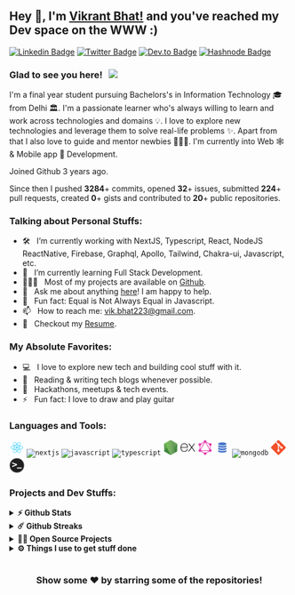 ## Hey 👋, I'm [Vikrant Bhat!](https://twitter.com/vikrantbhat1022) and you've reached my Dev space on the WWW :)

<!-- [![Website Badge](https://img.shields.io/badge/Website-3b5998?style=flat-square&logo=google-chrome&logoColor=white)](https://vikrantbhat.com/) -->

[![Linkedin Badge](https://img.shields.io/badge/LinkedIn-0077B5?style=for-the-badge&logo=linkedin&logoColor=white)](https://linkedin.com/in/bhatvikrant)
[![Twitter Badge](https://img.shields.io/badge/Twitter-1DA1F2?style=for-the-badge&logo=twitter&logoColor=white)](https://twitter.com/vikrantbhat1022)
[![Dev.to Badge](https://img.shields.io/badge/dev.to-0A0A0A?style=for-the-badge&logo=dev.to&logoColor=white)](https://dev.to/bhatvikrant/)
[![Hashnode Badge](https://img.shields.io/badge/Hashnode-2962FF?style=for-the-badge&logo=hashnode&logoColor=white)](https://vikrantbhat.hashnode.dev/)

### Glad to see you here! &nbsp; ![](https://visitor-badge.glitch.me/badge?page_id=bhatvikrant.bhatvikrant&style=flat-square&color=0088cc)

I'm a final year student pursuing Bachelors's in Information Technology 🎓 from Delhi 🏛. I'm a passionate learner who's always willing to learn and work across technologies and domains 💡. I love to explore new technologies and leverage them to solve real-life problems ✨. Apart from that I also love to guide and mentor newbies 👨🏻‍💻. I'm currently into Web 🕸️ & Mobile app 📲 Development.

Joined Github 3 years ago.

Since then I pushed **3284**+ commits, opened **32**+ issues, submitted **224**+ pull requests, created **0**+ gists and contributed to **20**+ public repositories.

<!-- [![](https://gitwar.herokuapp.com/badge?username=bhatvikrant&label=Gitwar%20Profile%20Score&style=for-the-badge&color=0088cc)](https://gitwar.herokuapp.com/bhatvikrant) -->

<img align="right" width="375" alt="" src="https://media.giphy.com/media/iKHNc9zt4khhufgtdi/giphy.gif" />

### Talking about Personal Stuffs:

- 🛠 &nbsp; I’m currently working with NextJS, Typescript, React, NodeJS ReactNative, Firebase, Graphql, Apollo, Tailwind, Chakra-ui, Javascript, etc.
- 🚀 &nbsp; I’m currently learning Full Stack Development.
- 👨🏻‍💻 &nbsp; Most of my projects are available on [Github](https://github.com/bhatvikrant).
- 💬 &nbsp; Ask me about anything [here](https://github.com/bhatvikrant/bhatVikrant/issues/1)! I am happy to help.
- 👾 &nbsp; Fun fact: Equal is Not Always Equal in Javascript.
- 📫 &nbsp; How to reach me: vik.bhat223@gmail.com.
- 📝 &nbsp; Checkout my [Resume](https://github.com/bhatvikrant/bhatvikrant/blob/master/resume.pdf).

### My Absolute Favorites:

- 💻 &nbsp; I love to explore new tech and building cool stuff with it.
- 📰 &nbsp; Reading & writing tech blogs whenever possible.
- 🍕 &nbsp; Hackathons, meetups & tech events.
- ⚡ &nbsp; Fun fact: I love to draw and play guitar

### Languages and Tools:

<code><img height="27" src="https://raw.githubusercontent.com/github/explore/80688e429a7d4ef2fca1e82350fe8e3517d3494d/topics/react/react.png" alt="react"></code>
<code><img height="27" src="https://user-images.githubusercontent.com/50735025/111870070-7f688780-89a8-11eb-9e33-6e7b5ddb9c7a.png" alt="nextjs"></code>
<code><img height="27" src="https://user-images.githubusercontent.com/50735025/111870008-26005880-89a8-11eb-9da3-09faf8c80f9e.png" alt="javascript"></code>
<code><img height="27" src="https://user-images.githubusercontent.com/50735025/111870097-b048bc80-89a8-11eb-9cb4-d679c3f8bce5.png" alt="typescript"></code>
<code><img height="27" src="https://raw.githubusercontent.com/github/explore/80688e429a7d4ef2fca1e82350fe8e3517d3494d/topics/nodejs/nodejs.png" alt="nodejs"></code>
<code><img height="27" src="https://raw.githubusercontent.com/devicons/devicon/master/icons/express/express-original.svg" alt="expressjs"></code>
<code><img height="27" src="https://raw.githubusercontent.com/github/explore/80688e429a7d4ef2fca1e82350fe8e3517d3494d/topics/graphql/graphql.png" alt="graphql"></code>
<code><img height="27" src="https://raw.githubusercontent.com/github/explore/80688e429a7d4ef2fca1e82350fe8e3517d3494d/topics/sql/sql.png" alt="sql"></code>
<code><img height="27" src="https://encrypted-tbn0.gstatic.com/images?q=tbn%3AANd9GcSTTzPAw-55ssm1Im594xYZ9eRQu2JylrkYLg&usqp=CAU" alt="mongodb"></code>
<code><img height="27" src="https://raw.githubusercontent.com/devicons/devicon/master/icons/git/git-original.svg" alt="git"></code>
<code><img height="27" src="https://raw.githubusercontent.com/github/explore/80688e429a7d4ef2fca1e82350fe8e3517d3494d/topics/terminal/terminal.png" alt="terminal"></code>

### Projects and Dev Stuffs:

<details>	
  <summary><b>⚡ Github Stats</b></summary>

<img height="180em" src="https://github-readme-stats.vercel.app/api?username=bhatvikrant&show_icons=true&hide_border=true&&count_private=true&include_all_commits=true" />
<img height="180em" src="https://github-readme-stats.vercel.app/api/top-langs/?username=bhatvikrant&exclude_repo=KNN-Image-Classification&show_icons=true&hide_border=true&layout=compact&langs_count=8"/>
</details>

<details>	
  <summary><b>☄️ Github Streaks</b></summary>

<img height="180em" src="https://github-readme-streak-stats.herokuapp.com/?user=bhatvikrant&hide_border=true" />
</details>

<details>
  <summary><b>🧑‍🚀 Open Source Projects</b></summary>

  <br />
  <table>
    <thead align="center">
      <tr border: none;>
        <td><b>💻 Projects</b></td>
        <td><b>🌟 Stars</b></td>
        <td><b>🍴 Forks</b></td>
        <td><b>🐛 Issues</b></td>
        <td><b>🔔 Pull Requests</b></td>
        <td><b>👨‍💻 Language</b></td>
      </tr>
    </thead>
    <tbody>
      <tr>
	      <td><a href="https://github.com/bhatvikrant/world-countries-capitals"><b>🗺 World countries capitals (WCC)</b></a></td>
        <td><img alt="Stars" src="https://img.shields.io/github/stars/bhatvikrant/world-countries-capitals?style=flat-square&labelColor=343b41"/></td>
        <td><img alt="Forks" src="https://img.shields.io/github/forks/bhatvikrant/world-countries-capitals?style=flat-square&labelColor=343b41"/></td>
        <td><img alt="Issues" src="https://img.shields.io/github/issues/bhatvikrant/world-countries-capitals?style=flat-square"/></td>
        <td><img alt="Pull Requests" src="https://img.shields.io/github/issues-pr/bhatvikrant/world-countries-capitals?style=flat-square"/></td>
        <td><img alt="Language" src="https://img.shields.io/github/languages/top/bhatvikrant/world-countries-capitals?style=flat-square"/></td>
      </tr>
      <tr>
	      <td><a href="https://github.com/bhatvikrant/react-thumbnail-player"><b>🌇 React thumbnail player</b></a></td>
        <td><img alt="Stars" src="https://img.shields.io/github/stars/bhatvikrant/react-thumbnail-player?style=flat-square&labelColor=343b41"/></td>
        <td><img alt="Forks" src="https://img.shields.io/github/forks/bhatvikrant/react-thumbnail-player?style=flat-square&labelColor=343b41"/></td>
        <td><img alt="Issues" src="https://img.shields.io/github/issues/bhatvikrant/react-thumbnail-player?style=flat-square"/></td>
        <td><img alt="Pull Requests" src="https://img.shields.io/github/issues-pr/bhatvikrant/react-thumbnail-player?style=flat-square"/></td>
        <td><img alt="Language" src="https://img.shields.io/github/languages/top/bhatvikrant/react-thumbnail-player?label=javascript&style=flat-square"/></td>
      </tr>
      <tr>
	      <td><a href="https://github.com/bhatvikrant/react-native-expo-starterkit"><b>📲⚛️ React Native UI Kitten Starter Kit (Expo)</b></a></td>
        <td><img alt="Stars" src="https://img.shields.io/github/stars/bhatvikrant/react-native-expo-starterkit?style=flat-square&labelColor=343b41"/></td>
        <td><img alt="Forks" src="https://img.shields.io/github/forks/bhatvikrant/react-native-expo-starterkit?style=flat-square&labelColor=343b41"/></td>
        <td><img alt="Issues" src="https://img.shields.io/github/issues/bhatvikrant/react-native-expo-starterkit?style=flat-square"/></td>
        <td><img alt="Pull Requests" src="https://img.shields.io/github/issues-pr/bhatvikrant/react-native-expo-starterkit?style=flat-square"/></td>
        <td><img alt="Language" src="https://img.shields.io/github/languages/top/bhatvikrant/react-native-expo-starterkit?style=flat-square"/></td> 
      </tr>
      <tr>
	      <td><a href="https://github.com/bhatvikrant/nextjs-chakra-ui-ts-starter-kit"><b>☸️ NextJS + Chakra UI starter Kit (TS)</b></a></td>
        <td><img alt="Stars" src="https://img.shields.io/github/stars/bhatvikrant/nextjs-chakra-ui-ts-starter-kit?style=flat-square&labelColor=343b41"/></td>
        <td><img alt="Forks" src="https://img.shields.io/github/forks/bhatvikrant/nextjs-chakra-ui-ts-starter-kit?style=flat-square&labelColor=343b41"/></td>
        <td><img alt="Issues" src="https://img.shields.io/github/issues/bhatvikrant/nextjs-chakra-ui-ts-starter-kit?style=flat-square"/></td>
        <td><img alt="Pull Requests" src="https://img.shields.io/github/issues-pr/bhatvikrant/nextjs-chakra-ui-ts-starter-kit?style=flat-square"/></td>
        <td><img alt="Language" src="https://img.shields.io/github/languages/top/bhatvikrant/nextjs-chakra-ui-ts-starter-kit?style=flat-square"/></td> 
      </tr>
      <tr>
	      <td><a href="https://github.com/bhatvikrant/bhatvikrant"><b>🤓 bhatvikrant</b></a></td>
        <td><img alt="Stars" src="https://img.shields.io/github/stars/bhatvikrant/bhatvikrant?style=flat-square&labelColor=343b41"/></td>
        <td><img alt="Forks" src="https://img.shields.io/github/forks/bhatvikrant/bhatvikrant?style=flat-square&labelColor=343b41"/></td>
        <td><img alt="Issues" src="https://img.shields.io/github/issues/bhatvikrant/bhatvikrant?style=flat-square"/></td>
        <td><img alt="Pull Requests" src="https://img.shields.io/github/issues-pr/bhatvikrant/bhatvikrant?style=flat-square"/></td>
        <td><img alt="Language" src="https://img.shields.io/badge/markdown-100%25-blue?style=flat-square"/></td> 
      </tr>
    </tbody>
  </table>
  <br />
</details>
 
<details>	
  <br />
  <summary><b>⚙️ Things I use to get stuff done</b></summary>
  	<ul>
  	    <li><b>OS:</b> MacOS Big Sur</li>
	    <li><b>Laptop: </b> MacBook Pro (13-inch, M1, 2020)</li>
  	    <li><b>Browser: </b> Firefox Web Browser</li>
	    <li><b>Terminal: </b> ZSH: Oh My Zsh (Power user)</li>
	    <li><b>Code Editor:</b> VSCode - The best editor out there.</li>
	    <li><b>To Stay Updated:</b> Daily.dev, Dev.to, Medium, Linkedin and Twitter.</li>
	</ul>	
</details>

#

<div align="center">

### Show some ❤️ by starring some of the repositories!

</div>
